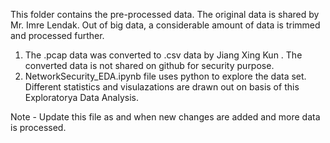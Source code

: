 This folder contains the pre-processed data. The original data is shared by Mr. Imre Lendak.
Out of big data, a considerable amount of data is trimmed and processed further.

1. The .pcap data was converted to .csv data by Jiang Xing Kun . The converted data is not shared on github for security purpose.
2. NetworkSecurity_EDA.ipynb file uses python to explore the data set. Different statistics and visulazations are drawn out on basis of this Exploratorya Data Analysis.


Note - Update this file as and when new changes are added and more data is processed.
